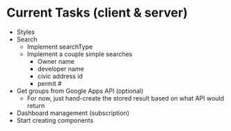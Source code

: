 # Current Tasks (client & server)

- Styles
- Search
  - Implement searchType
  - Implement a couple simple searches
    - Owner name
    - developer name
    - civic address id
    - permit #
- Get groups from Google Apps API (optional)
  - For now, just hand-create the stored result based on what API would return
- Dashboard management (subscription)
- Start creating components
